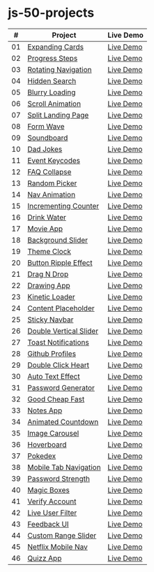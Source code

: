 # js-50-projects
|  #  | Project                                                                                                                     | Live Demo                                                                         |
| :-: | --------------------------------------------------------------------------------------------------------------------------- | --------------------------------------------------------------------------------- |
| 01  | [Expanding Cards](https://github.com/Truhcaz/js-50-projects/tree/main/1-expanding-cards)                             | [Live Demo](https://truhcaz.github.io/js-50-projects/1-expanding-cards)               |
| 02  | [Progress Steps](https://github.com/Truhcaz/js-50-projects/tree/main/2-progress-steps)                             | [Live Demo](https://truhcaz.github.io/js-50-projects/2-progress-steps)               |
| 03  | [Rotating Navigation](https://github.com/Truhcaz/js-50-projects/tree/main/3-rotating-navigation)                             | [Live Demo](https://truhcaz.github.io/js-50-projects/3-rotating-navigation)               |
| 04  | [Hidden Search](https://github.com/Truhcaz/js-50-projects/tree/main/4-hidden-search)                             | [Live Demo](https://truhcaz.github.io/js-50-projects/4-hidden-search)               |
| 05  | [Blurry Loading](https://github.com/Truhcaz/js-50-projects/tree/main/5-blurry-loading)                             | [Live Demo](https://truhcaz.github.io/js-50-projects/5-blurry-loading)               |
| 06  | [Scroll Animation](https://github.com/Truhcaz/js-50-projects/tree/main/6-scroll-animation)                             | [Live Demo](https://truhcaz.github.io/js-50-projects/6-scroll-animation)               |
| 07  | [Split Landing Page](https://github.com/Truhcaz/js-50-projects/tree/main/7-split-landing-page)                             | [Live Demo](https://truhcaz.github.io/js-50-projects/7-split-landing-page)               |
| 08  | [Form Wave](https://github.com/Truhcaz/js-50-projects/tree/main/8-form-wave)                             | [Live Demo](https://truhcaz.github.io/js-50-projects/8-form-wave)               |
| 09  | [Soundboard](https://github.com/Truhcaz/js-50-projects/tree/main/9-soundboard)                             | [Live Demo](https://truhcaz.github.io/js-50-projects/9-soundboard)               |
| 10  | [Dad Jokes](https://github.com/Truhcaz/js-50-projects/tree/main/10-dad-jokes)                             | [Live Demo](https://truhcaz.github.io/js-50-projects/10-dad-jokes)               |
| 11  | [Event Keycodes](https://github.com/Truhcaz/js-50-projects/tree/main/11-event-keycodes)                             | [Live Demo](https://truhcaz.github.io/js-50-projects/11-event-keycodes)               |
| 12  | [FAQ Collapse](https://github.com/Truhcaz/js-50-projects/tree/main/12-faq-collapse)                             | [Live Demo](https://truhcaz.github.io/js-50-projects/12-faq-collapse)               |
| 13  | [Random Picker](https://github.com/Truhcaz/js-50-projects/tree/main/13-random-picker)                             | [Live Demo](https://truhcaz.github.io/js-50-projects/13-random-picker)               |
| 14  | [Nav Animation](https://github.com/Truhcaz/js-50-projects/tree/main/14-nav-animation)                             | [Live Demo](https://truhcaz.github.io/js-50-projects/14-nav-animation)               |
| 15  | [Incrementing Counter](https://github.com/Truhcaz/js-50-projects/tree/main/15-incrementing-counter)                             | [Live Demo](https://truhcaz.github.io/js-50-projects/15-incrementing-counter) 
| 16  | [Drink Water](https://github.com/Truhcaz/js-50-projects/tree/main/16-drink-water)                             | [Live Demo](https://truhcaz.github.io/js-50-projects/16-drink-water) 
| 17  | [Movie App](https://github.com/Truhcaz/js-50-projects/tree/main/17-movie-app)                             | [Live Demo](https://truhcaz.github.io/js-50-projects/17-movie-app) 
| 18  | [Background Slider](https://github.com/Truhcaz/js-50-projects/tree/main/18-background-slider)                             | [Live Demo](https://truhcaz.github.io/js-50-projects/18-background-slider) 
| 19  | [Theme Clock](https://github.com/Truhcaz/js-50-projects/tree/main/19-theme-clock)                             | [Live Demo](https://truhcaz.github.io/js-50-projects/19-theme-clock)
| 20  | [Button Ripple Effect](https://github.com/Truhcaz/js-50-projects/tree/main/20-button-ripple)                             | [Live Demo](https://truhcaz.github.io/js-50-projects/20-button-ripple)
| 21  | [Drag N Drop](https://github.com/Truhcaz/js-50-projects/tree/main/21-drag-n-drop)                             | [Live Demo](https://truhcaz.github.io/js-50-projects/21-drag-n-drop)
| 22  | [Drawing App](https://github.com/Truhcaz/js-50-projects/tree/main/22-drawing-app)                             | [Live Demo](https://truhcaz.github.io/js-50-projects/22-drawing-app)
| 23 | [Kinetic Loader](https://github.com/Truhcaz/js-50-projects/tree/main/23-kinetic-loader)                             | [Live Demo](https://truhcaz.github.io/js-50-projects/23-kinetic-loader)
| 24 | [Content Placeholder](https://github.com/Truhcaz/js-50-projects/tree/main/24-content-placeholder)                             | [Live Demo](https://truhcaz.github.io/js-50-projects/24-content-placeholder)
| 25 | [Sticky Navbar](https://github.com/Truhcaz/js-50-projects/tree/main/25-sticky-navbar)                             | [Live Demo](https://truhcaz.github.io/js-50-projects/25-sticky-navbar)
| 26 | [Double Vertical Slider](https://github.com/Truhcaz/js-50-projects/tree/main/26-double-vertical-slider)                             | [Live Demo](https://truhcaz.github.io/js-50-projects/26-double-vertical-slider)
| 27 | [Toast Notifications](https://github.com/Truhcaz/js-50-projects/tree/main/27-toast-notifications)                             | [Live Demo](https://truhcaz.github.io/js-50-projects/27-toast-notifications)
| 28 | [Github Profiles](https://github.com/Truhcaz/js-50-projects/tree/main/28-github-profiles)                             | [Live Demo](https://truhcaz.github.io/js-50-projects/28-github-profiles)
| 29 | [Double Click Heart](https://github.com/Truhcaz/js-50-projects/tree/main/29-double-click-heart)                             | [Live Demo](https://truhcaz.github.io/js-50-projects/29-double-click-heart)
| 30 | [Auto Text Effect](https://github.com/Truhcaz/js-50-projects/tree/main/30-auto-text-effect)                             | [Live Demo](https://truhcaz.github.io/js-50-projects/30-auto-text-effect)
| 31 | [Password Generator](https://github.com/Truhcaz/js-50-projects/tree/main/31-password-generator)                             | [Live Demo](https://truhcaz.github.io/js-50-projects/31-password-generator)
| 32 | [Good Cheap Fast](https://github.com/Truhcaz/js-50-projects/tree/main/32-good-cheap-fast)                             | [Live Demo](https://truhcaz.github.io/js-50-projects/32-good-cheap-fast)
| 33 | [Notes App](https://github.com/Truhcaz/js-50-projects/tree/main/33-notes-app)                             | [Live Demo](https://truhcaz.github.io/js-50-projects/33-notes-app)
| 34 | [Animated Countdown](https://github.com/Truhcaz/js-50-projects/tree/main/34-animated-countdown)                             | [Live Demo](https://truhcaz.github.io/js-50-projects/34-animated-countdown)
| 35 | [Image Carousel](https://github.com/Truhcaz/js-50-projects/tree/main/35-image-carousel)                             | [Live Demo](https://truhcaz.github.io/js-50-projects/35-image-carousel)
| 36 | [Hoverboard](https://github.com/Truhcaz/js-50-projects/tree/main/36-hoverboard)                             | [Live Demo](https://truhcaz.github.io/js-50-projects/36-hoverboard)
| 37 | [Pokedex](https://github.com/Truhcaz/js-50-projects/tree/main/37-pokedex)                             | [Live Demo](https://truhcaz.github.io/js-50-projects/37-pokedex)
| 38 | [Mobile Tab Navigation](https://github.com/Truhcaz/js-50-projects/tree/main/38-mobile-tab-navigation)                             | [Live Demo](https://truhcaz.github.io/js-50-projects/38-mobile-tab-navigation)
| 39 | [Password Strength](https://github.com/Truhcaz/js-50-projects/tree/main/39-password-strength)                             | [Live Demo](https://truhcaz.github.io/js-50-projects/39-password-strength)
| 40 | [Magic Boxes](https://github.com/Truhcaz/js-50-projects/tree/main/40-magic-boxes)                             | [Live Demo](https://truhcaz.github.io/js-50-projects/40-magic-boxes)
| 41 | [Verify Account](https://github.com/Truhcaz/js-50-projects/tree/main/41-verify-account)                             | [Live Demo](https://truhcaz.github.io/js-50-projects/41-verify-account)
| 42 | [Live User Filter](https://github.com/Truhcaz/js-50-projects/tree/main/42-live-user-filter)                             | [Live Demo](https://truhcaz.github.io/js-50-projects/42-live-user-filter)
| 43 | [Feedback UI](https://github.com/Truhcaz/js-50-projects/tree/main/43-feedback-ui)                             | [Live Demo](https://truhcaz.github.io/js-50-projects/43-feedback-ui)
| 44 | [Custom Range Slider](https://github.com/Truhcaz/js-50-projects/tree/main/44-custom-range)                             | [Live Demo](https://truhcaz.github.io/js-50-projects/44-custom-range)
| 45 | [Netflix Mobile Nav](https://github.com/Truhcaz/js-50-projects/tree/main/45-netflix-nav)                             | [Live Demo](https://truhcaz.github.io/js-50-projects/45-netflix-nav)
| 46 | [Quizz App](https://github.com/Truhcaz/js-50-projects/tree/main/46-quizz-app)                             | [Live Demo](https://truhcaz.github.io/js-50-projects/46-quizz-app)